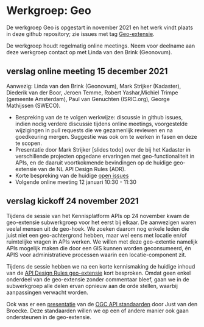 # Werkgroep: Geo
 De werkgroep Geo is opgestart in november 2021 en het werk vindt plaats in deze github repository; zie issues met tag [Geo-extensie](https://github.com/Geonovum/KP-APIs/issues?q=is%3Aissue+is%3Aopen+label%3AGeo-extensie). 
 
 De werkgroep houdt regelmatig online meetings. Neem voor deelname aan deze werkgroep contact op met Linda van den Brink (Geonovum).

## verslag online meeting 15 december 2021
Aanwezig: Linda van den Brink (Geonovum), Mark Strijker (Kadaster), Diederik van der Boor, Jeroen Temme, Robert Yashar,Michiel Trimpe (gemeente Amsterdam), Paul van Genuchten (ISRIC.org), George Mathijssen (SWECO).

- Bespreking van de te volgen werkwijze: discussie in github issues, indien nodig verdere discussie tijdens online meetings, voorgestelde wijzigingen in pull requests die we gezamenlijk reviewen en na goedkeuring mergen. Suggestie was ook om te werken in fasen en deze te scopen. 
- Presentatie door Mark Strijker [slides todo] over de bij het Kadaster in verschillende projecten opgedane ervaringen met geo-functionaliteit in APIs, en de daaruit voortkokmende bevindingen op de huidige geo-extensie van de NL API Design Rules (ADR). 
- Korte bespreking van de huidige [open issues](https://github.com/Geonovum/KP-APIs/issues?q=is%3Aissue+is%3Aopen+label%3AGeo-extensie)
- Volgende online meeting 12 januari 10:30 - 11:30

 ## verslag kickoff 24 november 2021

Tijdens de sessie van het Kennisplatform APIs op 24 november kwam de geo-extensie subwerkgroep voor het eerst bij elkaar. De aanwezigen waren veelal mensen uit de geo-hoek. We zoeken daarom nog enkele leden die juist niet een geo-achtergrond hebben, maar wel eens met locatie en/of ruimtelijke vragen in APIs werken. We willen met deze geo-extentie namelijk APIs mogelijk maken die door een GIS kunnen worden geconsumeerd, én APIS voor administratieve processen waarin een locatie-component zit.

Tijdens de sessie hebben we na een korte kennismaking de huidige inhoud van de [API Design Rules geo-extensie](https://docs.geostandaarden.nl/api/API-Strategie-ext/#geospatial) kort besproken. Omdat geen enkel onderdeel van de geo-extensie zonder commentaar bleef, gaan we in de subwerkgroep alle delen ervan opnieuw aan de orde stellen, waarbij aanpassingen verwacht worden. 

Ook was er een [presentatie](presentaties/20211124-OGCAPIFeatures.pdf) van de [OGC API standaarden](https://ogcapi.org) door Just van den Broecke. Deze standaarden willen we op een of andere manier ook gaan ondersteunen in de geo-extensie. 
